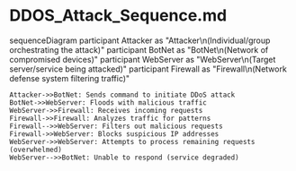 # DDOS_Attack_Sequence.md
sequenceDiagram
    participant Attacker as "Attacker\n(Individual/group orchestrating the attack)"
    participant BotNet as "BotNet\n(Network of compromised devices)"
    participant WebServer as "WebServer\n(Target server/service being attacked)"
    participant Firewall as "Firewall\n(Network defense system filtering traffic)"

    Attacker->>BotNet: Sends command to initiate DDoS attack
    BotNet->>WebServer: Floods with malicious traffic
    WebServer->>Firewall: Receives incoming requests
    Firewall->>Firewall: Analyzes traffic for patterns
    Firewall-->>WebServer: Filters out malicious requests
    Firewall->>WebServer: Blocks suspicious IP addresses
    WebServer->>WebServer: Attempts to process remaining requests (overwhelmed)
    WebServer-->>BotNet: Unable to respond (service degraded)


